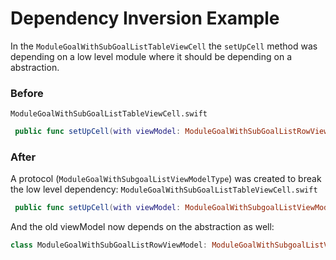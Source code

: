 # Dependency Inversion Example
In the `ModuleGoalWithSubGoalListTableViewCell` the `setUpCell` method was depending on a low level module where it should be depending on a abstraction.
### Before
`ModuleGoalWithSubGoalListTableViewCell.swift`
```swift
 public func setUpCell(with viewModel: ModuleGoalWithSubGoalListRowViewModel, actionButtonHandler: ActionButtonHandler?) {}
```

### After
A protocol (`ModuleGoalWithSubgoalListViewModelType`) was created to break the low level dependency:
`ModuleGoalWithSubGoalListTableViewCell.swift`
```swift
 public func setUpCell(with viewModel: ModuleGoalWithSubgoalListViewModelType, actionButtonHandler: ActionButtonHandler?) {}
```

And the old viewModel now depends on the abstraction as well:
```swift
class ModuleGoalWithSubGoalListRowViewModel: ModuleGoalWithSubgoalListViewModelType {}
```
